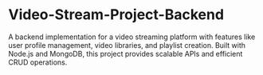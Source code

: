 # Video-Stream-Project-Backend
A backend implementation for a video streaming platform with features like user profile management, video libraries, and playlist creation. Built with Node.js and MongoDB, this project provides scalable APIs and efficient CRUD operations.

